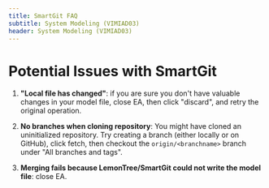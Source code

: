 ```yaml
---
title: SmartGit FAQ
subtitle: System Modeling (VIMIAD03)
header: System Modeling (VIMIAD03)
---
```


# Potential Issues with SmartGit

1. **"Local file has changed"**: if you are sure you don't have valuable changes in your model file, close EA, then click "discard", and retry the original operation.

1. **No branches when cloning repository**: You might have cloned an uninitialized repository. Try creating a branch (either locally or on GitHub), click fetch, then checkout the `origin/<branchname>` branch under "All branches and tags".

1. **Merging fails because LemonTree/SmartGit could not write the model file**: close EA.
